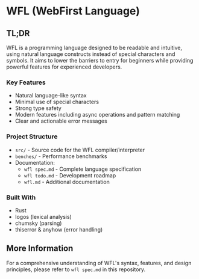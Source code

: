 # WFL (WebFirst Language)

## TL;DR
WFL is a programming language designed to be readable and intuitive, using natural language constructs instead of special characters and symbols. It aims to lower the barriers to entry for beginners while providing powerful features for experienced developers.

### Key Features
- Natural language-like syntax
- Minimal use of special characters
- Strong type safety
- Modern features including async operations and pattern matching
- Clear and actionable error messages

### Project Structure
- `src/` - Source code for the WFL compiler/interpreter
- `benches/` - Performance benchmarks
- Documentation:
  - `wfl spec.md` - Complete language specification
  - `wfl todo.md` - Development roadmap
  - `wfl.md` - Additional documentation

### Built With
- Rust
- logos (lexical analysis)
- chumsky (parsing)
- thiserror & anyhow (error handling)

## More Information
For a comprehensive understanding of WFL's syntax, features, and design principles, please refer to `wfl spec.md` in this repository.